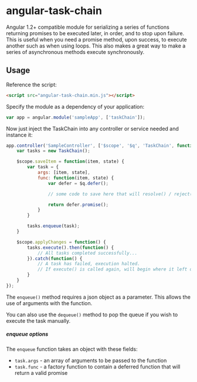 # angular-task-chain

Angular 1.2+ compatible module for serializing a series of functions returning promises to be executed later, in order, and to stop upon failure.  This is useful when you need a promise method, upon success, to execute another such as when using loops.  This also makes a great way to make a series of asynchronous methods execute synchronously.



## Usage

Reference the script:

``` html
<script src="angular-task-chain.min.js"></script>
```

Specify the module as a dependency of your application:

``` js
var app = angular.module('sampleApp', ['taskChain']);
```

Now just inject the TaskChain into any controller or service needed and instance it:

``` js
app.controller('SampleController', ['$scope', '$q', 'TaskChain', function($scope, $q, TaskChain) {
    var tasks = new TaskChain();

    $scope.saveItem = function(item, state) {
        var task = {
            args: [item, state],
            func: function(item, state) {
                var defer = $q.defer();

                // some code to save here that will resolve() / reject()

                return defer.promise();
            }
        }

        tasks.enqueue(task);
    }

    $scope.applyChanges = function() {
        tasks.execute().then(function() {
            // All tasks completed successfully... 
        }).catch(function() {
            // A task has failed, execution halted.
            // If execute() is called again, will begin where it left off.
        }
    }
});
```

The `enqueue()` method requires a json object as a parameter.  This allows the use of arguments with the function.  

You can also use the `dequeue()` method to pop the queue if you wish to execute the task manually.

##### enqueue options

The `enqueue` function takes an object with these fields:
* `task.args` - an array of arguments to be passed to the function
* `task.func` - a factory function to contain a deferred function that will return a valid promise
 